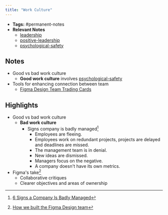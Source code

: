 ```yaml
---
title: "Work Culture"
---
```


- **Tags:** #permanent-notes 
- **Relevant Notes**
	- [leadership](moc/leadership.md)
	- [positive-leadership](notes/positive-leadership.md)
	- [psychological-safety](notes/psychological-safety.md)

## Notes

- Good vs bad work culture
	- **Good work culture** involves [psychological-safety](notes/psychological-safety.md)
- Tools for enhancing connection between team
	- [Figma Design Team Trading Cards](https://www.figma.com/community/file/814575098768004426)

## Highlights
- Good vs bad work culture
	- **Bad work culture**
		- Signs company is badly managed[^2]
			- Employees are fleeing.
			- Employees work on redundant projects, projects are delayed and deadlines are missed.
			- The management team is in denial.
			- New ideas are dismissed.
			- Managers focus on the negative.
			- A company doesn't have its own metrics.
- Figma's take[^1]
	- Collaborative critiques
	- Clearer objectives and areas of ownership

[^1]: [How we built the Figma Design team](https://www.figma.com/blog/how-we-built-the-figma-design-team/)
[^2]: [6 Signs a Company Is Badly Managed](https://www.shrm.org/resourcesandtools/hr-topics/people-managers/pages/badly-managed-companies-.aspx)
